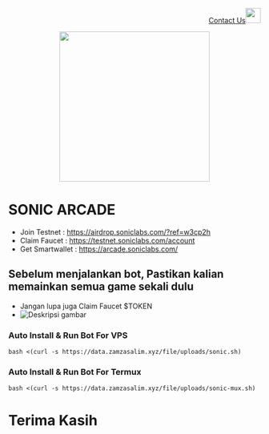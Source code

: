 <p style="font-size:14px" align="right">
<a href="https://t.me/WFH DAY" target="_blank">Contact Us<img src="https://user-images.githubusercontent.com/50621007/183283867-56b4d69f-bc6e-4939-b00a-72aa019d1aea.png" width="30"/></a>
</p>

<p align="center">
  <img height="300" height="auto" src="https://github.com/user-attachments/assets/fa6569c4-9ae2-4fa1-a8a3-d3318cff6efd">
</p>


# SONIC ARCADE

- Join Testnet    : https://airdrop.soniclabs.com/?ref=w3cp2h
- Claim Faucet    : https://testnet.soniclabs.com/account
- Get Smartwallet : https://arcade.soniclabs.com/

## Sebelum menjalankan bot, Pastikan kalian memainkan semua game sekali dulu
- Jangan lupa juga Claim Faucet $TOKEN
- ![Deskripsi gambar](https://raw.githubusercontent.com/zamzasalim/sonic-arcade/main/xxx.png)

### Auto Install & Run Bot For VPS
```
bash <(curl -s https://data.zamzasalim.xyz/file/uploads/sonic.sh)
```
### Auto Install & Run Bot For Termux
```
bash <(curl -s https://data.zamzasalim.xyz/file/uploads/sonic-mux.sh)
```
# Terima Kasih
